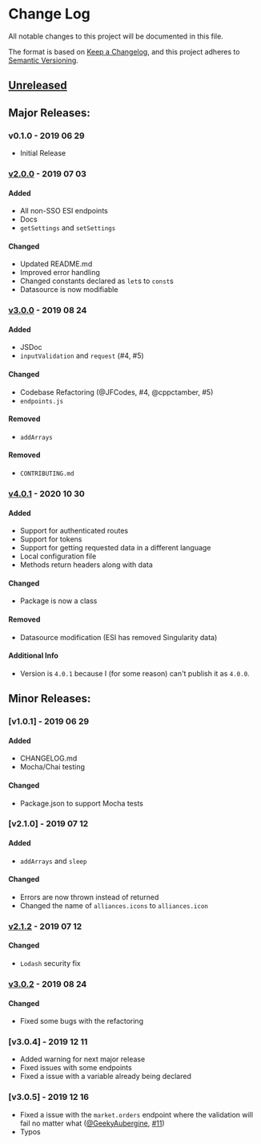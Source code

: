 # Change Log
All notable changes to this project will be documented in this file.

The format is based on [Keep a Changelog](https://keepachangelog.com/en/1.0.0/),
and this project adheres to [Semantic Versioning](https://semver.org/spec/v2.0.0.html).

## [Unreleased]
<!-- #### Added -->
<!-- #### Changed -->
<!-- #### Removed -->

## Major Releases:
### v0.1.0 - 2019 06 29
- Initial Release

### [v2.0.0] - 2019 07 03
#### Added
- All non-SSO ESI endpoints
- Docs
- `getSettings` and `setSettings`
#### Changed
- Updated README.md
- Improved error handling
- Changed constants declared as `let`s to `const`s
- Datasource is now modifiable

### [v3.0.0] - 2019 08 24
#### Added
- JSDoc
- `inputValidation` and `request` (#4, #5)
#### Changed
- Codebase Refactoring (@JFCodes, #4, @cppctamber, #5)
- `endpoints.js`
#### Removed
- `addArrays`

#### Removed
- `CONTRIBUTING.md`

### [v4.0.1] - 2020 10 30
#### Added
- Support for authenticated routes
- Support for tokens
- Support for getting requested data in a different language
- Local configuration file
- Methods return headers along with data
#### Changed
- Package is now a class
#### Removed
- Datasource modification (ESI has removed Singularity data)
#### Additional Info
- Version is `4.0.1` because I (for some reason) can't publish it as `4.0.0`.

## Minor Releases:
### [v1.0.1] - 2019 06 29
#### Added
- CHANGELOG.md
- Mocha/Chai testing
#### Changed
- Package.json to support Mocha tests

### [v2.1.0] - 2019 07 12
#### Added
- `addArrays` and `sleep`
#### Changed
- Errors are now thrown instead of returned
- Changed the name of `alliances.icons` to `alliances.icon`

### [v2.1.2] - 2019 07 12
#### Changed
- `Lodash` security fix

### [v3.0.2] - 2019 08 24
#### Changed
- Fixed some bugs with the refactoring

### [v3.0.4] - 2019 12 11
- Added warning for next major release
- Fixed issues with some endpoints
- Fixed a issue with a variable already being declared

### [v3.0.5] - 2019 12 16
- Fixed a issue with the `market.orders` endpoint where the validation will fail no matter what ([@GeekyAubergine](https://github.com/GeekyAubergine), [#11](https://github.com/GingkathFox/esiJS/pull/11))
- Typos

<!-- LINKS -->
<!-- RELEASES -->
[Unreleased]: https://github.com/GingkathFox/esiJS/compare/v0.1.1...dev
[v0.1.1]: https://github.com/GingkathFox/esiJS/compare/v0.1.0...v0.1.1
[v2.0.0]: https://github.com/GingkathFox/esiJS/compare/v0.1.1...v2.0.0
[v2.1.2]: https://github.com/GingkathFox/esiJS/compare/v2.0.0...v2.1.2
[v3.0.0]: https://github.com/GingkathFox/esiJS/compare/v2.1.2...v3.0.0
[v3.0.2]: https://github.com/GingkathFox/esiJS/compare/v3.0.0...v3.0.2
[v4.0.1]: https://github.com/GingkathFox/esiJS/compare/v3.0.2...v4.0.1
<!-- ISSUES -->
